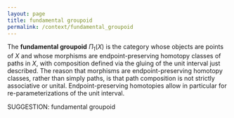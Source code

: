 ```yaml
---
layout: page
title: fundamental groupoid
permalink: /context/fundamental_groupoid
---
```

The **fundamental groupoid** $\Pi_1(X)$ is the category whose objects are points of $X$ and whose morphisms are endpoint-preserving homotopy classes of paths in $X$, with composition defined via the gluing of the unit interval just described. The reason that morphisms are endpoint-preserving homotopy classes, rather than simply paths, is that path composition is not strictly associative or unital. Endpoint-preserving homotopies allow in particular for re-parameterizations of the unit interval.

SUGGESTION: fundamental groupoid